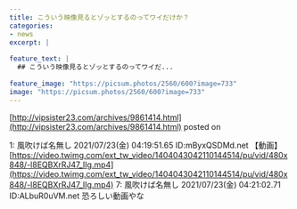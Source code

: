 ```yaml
---
title: こういう映像見るとゾッとするのってワイだけか？
categories:
- news
excerpt: |
  
feature_text: |
  ## こういう映像見るとゾッとするのってワイだ...
  
feature_image: "https://picsum.photos/2560/600?image=733"
image: "https://picsum.photos/2560/600?image=733"
---
```


[http://vipsister23.com/archives/9861414.html](http://vipsister23.com/archives/9861414.html)
posted on 

<!--more-->

1: 風吹けば名無し 2021/07/23(金) 04:19:51.65 ID:mByxQSDMd.net 【動画】[https://video.twimg.com/ext_tw_video/1404043042110144514/pu/vid/480x848/-l8EQBXrRJ47_IIg.mp4](https://video.twimg.com/ext_tw_video/1404043042110144514/pu/vid/480x848/-l8EQBXrRJ47_IIg.mp4) 7: 風吹けば名無し 2021/07/23(金) 04:21:02.71 ID:ALbuR0uVM.net 恐ろしい動画やな
